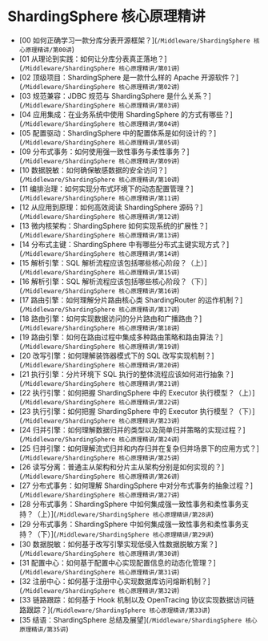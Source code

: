 # ShardingSphere 核心原理精讲

- \[00 如何正确学习一款分库分表开源框架？\](`/Middleware/ShardingSphere 核心原理精讲/第00讲`)
- \[01 从理论到实践：如何让分库分表真正落地？\](`/Middleware/ShardingSphere 核心原理精讲/第01讲`)
- \[02 顶级项目：ShardingSphere 是一款什么样的 Apache 开源软件？\](`/Middleware/ShardingSphere 核心原理精讲/第02讲`)
- \[03 规范兼容：JDBC 规范与 ShardingSphere 是什么关系？\](`/Middleware/ShardingSphere 核心原理精讲/第03讲`)
- \[04 应用集成：在业务系统中使用 ShardingSphere 的方式有哪些？\](`/Middleware/ShardingSphere 核心原理精讲/第04讲`)
- \[05 配置驱动：ShardingSphere 中的配置体系是如何设计的？\](`/Middleware/ShardingSphere 核心原理精讲/第05讲`)
- \[09 分布式事务：如何使用强一致性事务与柔性事务？\](`/Middleware/ShardingSphere 核心原理精讲/第09讲`)
- \[10 数据脱敏：如何确保敏感数据的安全访问？\](`/Middleware/ShardingSphere 核心原理精讲/第10讲`)
- \[11 编排治理：如何实现分布式环境下的动态配置管理？\](`/Middleware/ShardingSphere 核心原理精讲/第11讲`)
- \[12 从应用到原理：如何高效阅读 ShardingSphere 源码？\](`/Middleware/ShardingSphere 核心原理精讲/第12讲`)
- \[13 微内核架构：ShardingSphere 如何实现系统的扩展性？\](`/Middleware/ShardingSphere 核心原理精讲/第13讲`)
- \[14 分布式主键：ShardingSphere 中有哪些分布式主键实现方式？\](`/Middleware/ShardingSphere 核心原理精讲/第14讲`)
- \[15 解析引擎：SQL 解析流程应该包括哪些核心阶段？（上）\](`/Middleware/ShardingSphere 核心原理精讲/第15讲`)
- \[16 解析引擎：SQL 解析流程应该包括哪些核心阶段？（下）\](`/Middleware/ShardingSphere 核心原理精讲/第16讲`)
- \[17 路由引擎：如何理解分片路由核心类 ShardingRouter 的运作机制？\](`/Middleware/ShardingSphere 核心原理精讲/第17讲`)
- \[18 路由引擎：如何实现数据访问的分片路由和广播路由？\](`/Middleware/ShardingSphere 核心原理精讲/第18讲`)
- \[19 路由引擎：如何在路由过程中集成多种路由策略和路由算法？\](`/Middleware/ShardingSphere 核心原理精讲/第19讲`)
- \[20 改写引擎：如何理解装饰器模式下的 SQL 改写实现机制？\](`/Middleware/ShardingSphere 核心原理精讲/第20讲`)
- \[21 执行引擎：分片环境下 SQL 执行的整体流程应该如何进行抽象？\](`/Middleware/ShardingSphere 核心原理精讲/第21讲`)
- \[22 执行引擎：如何把握 ShardingSphere 中的 Executor 执行模型？（上）\](`/Middleware/ShardingSphere 核心原理精讲/第22讲`)
- \[23 执行引擎：如何把握 ShardingSphere 中的 Executor 执行模型？（下）\](`/Middleware/ShardingSphere 核心原理精讲/第23讲`)
- \[24 归并引擎：如何理解数据归并的类型以及简单归并策略的实现过程？\](`/Middleware/ShardingSphere 核心原理精讲/第24讲`)
- \[25 归并引擎：如何理解流式归并和内存归并在复杂归并场景下的应用方式？\](`/Middleware/ShardingSphere 核心原理精讲/第25讲`)
- \[26 读写分离：普通主从架构和分片主从架构分别是如何实现的？\](`/Middleware/ShardingSphere 核心原理精讲/第26讲`)
- \[27 分布式事务：如何理解 ShardingSphere 中对分布式事务的抽象过程？\](`/Middleware/ShardingSphere 核心原理精讲/第27讲`)
- \[28 分布式事务：ShardingSphere 中如何集成强一致性事务和柔性事务支持？（上）\](`/Middleware/ShardingSphere 核心原理精讲/第28讲`)
- \[29 分布式事务：ShardingSphere 中如何集成强一致性事务和柔性事务支持？（下）\](`/Middleware/ShardingSphere 核心原理精讲/第29讲`)
- \[30 数据脱敏：如何基于改写引擎实现低侵入性数据脱敏方案？\](`/Middleware/ShardingSphere 核心原理精讲/第30讲`)
- \[31 配置中心：如何基于配置中心实现配置信息的动态化管理？\](`/Middleware/ShardingSphere 核心原理精讲/第31讲`)
- \[32 注册中心：如何基于注册中心实现数据库访问熔断机制？\](`/Middleware/ShardingSphere 核心原理精讲/第32讲`)
- \[33 链路跟踪：如何基于 Hook 机制以及 OpenTracing 协议实现数据访问链路跟踪？\](`/Middleware/ShardingSphere 核心原理精讲/第33讲`)
- \[35 结语：ShardingSphere 总结及展望\](`/Middleware/ShardingSphere 核心原理精讲/第35讲`)
